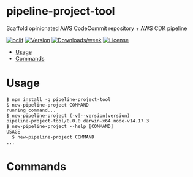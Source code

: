 pipeline-project-tool
=====================

Scaffold opinionated AWS CodeCommit repository + AWS CDK pipeline

[![oclif](https://img.shields.io/badge/cli-oclif-brightgreen.svg)](https://oclif.io)
[![Version](https://img.shields.io/npm/v/pipeline-project-tool.svg)](https://npmjs.org/package/pipeline-project-tool)
[![Downloads/week](https://img.shields.io/npm/dw/pipeline-project-tool.svg)](https://npmjs.org/package/pipeline-project-tool)
[![License](https://img.shields.io/npm/l/pipeline-project-tool.svg)](https://github.com/stu-dev/pipeline-project-tool/blob/master/package.json)

<!-- toc -->
* [Usage](#usage)
* [Commands](#commands)
<!-- tocstop -->
# Usage
<!-- usage -->
```sh-session
$ npm install -g pipeline-project-tool
$ new-pipeline-project COMMAND
running command...
$ new-pipeline-project (-v|--version|version)
pipeline-project-tool/0.0.0 darwin-x64 node-v14.17.3
$ new-pipeline-project --help [COMMAND]
USAGE
  $ new-pipeline-project COMMAND
...
```
<!-- usagestop -->
# Commands
<!-- commands -->

<!-- commandsstop -->
